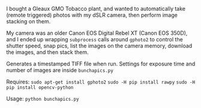 I bought a Gleaux GMO Tobacco plant, and wanted to automatically take (remote triggered) photos with my dSLR camera, then perform image stacking on them.

My camera was an older Canon EOS Digital Rebel XT (Canon EOS 350D), and I ended up wrapping `subprocess` calls around `gphoto2` to control the shutter speed, snap pics, list the images on the camera memory, download the images, and then stack them.

Generates a timestamped TIFF file when run. Settings for exposure time and number of images are inside `bunchapics.py`

Requires:
`sudo apt-get install gphoto2`
`sudo -H pip install rawpy`
`sudo -H pip install opencv-python`

Usage:
`python bunchapics.py`